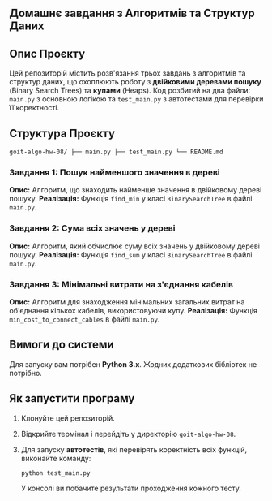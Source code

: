 ## Домашнє завдання з Алгоритмів та Структур Даних

## Опис Проєкту

Цей репозиторій містить розв'язання трьох завдань з алгоритмів та структур даних, що охоплюють роботу з **двійковими деревами пошуку** (Binary Search Trees) та **купами** (Heaps). Код розбитий на два файли: `main.py` з основною логікою та `test_main.py` з автотестами для перевірки її коректності.

## Структура Проєкту

`goit-algo-hw-08/
├── main.py
├── test_main.py
└── README.md`

### Завдання 1: Пошук найменшого значення в дереві

**Опис:** Алгоритм, що знаходить найменше значення в двійковому дереві пошуку.
**Реалізація:** Функція `find_min` у класі `BinarySearchTree` в файлі `main.py`.

### Завдання 2: Сума всіх значень у дереві

**Опис:** Алгоритм, який обчислює суму всіх значень у двійковому дереві пошуку.
**Реалізація:** Функція `find_sum` у класі `BinarySearchTree` в файлі `main.py`.

### Завдання 3: Мінімальні витрати на з'єднання кабелів

**Опис:** Алгоритм для знаходження мінімальних загальних витрат на об'єднання кількох кабелів, використовуючи купу.
**Реалізація:** Функція `min_cost_to_connect_cables` в файлі `main.py`.

## Вимоги до системи

Для запуску вам потрібен **Python 3.x**. Жодних додаткових бібліотек не потрібно.

## Як запустити програму

1.  Клонуйте цей репозиторій.
2.  Відкрийте термінал і перейдіть у директорію `goit-algo-hw-08`.
3.  Для запуску **автотестів**, які перевірять коректність всіх функцій, виконайте команду:

    ```bash
    python test_main.py
    ```

    У консолі ви побачите результати проходження кожного тесту.
